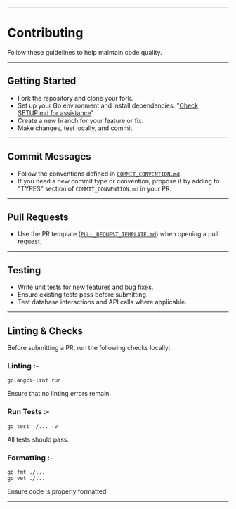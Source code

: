 
---

# Contributing

Follow these guidelines to help maintain code quality.

---

## Getting Started

- Fork the repository and clone your fork.
- Set up your Go environment and install dependencies. "[Check SETUP.md for assistance](https://github.com/Sabique-Islam/cloak/blob/master/.github/SETUP.md)"
- Create a new branch for your feature or fix.
- Make changes, test locally, and commit.

---

## Commit Messages

- Follow the conventions defined in [`COMMIT_CONVENTION.md`](https://github.com/Sabique-Islam/cloak/blob/master/.github/COMMIT_CONVENTION.md).
- If you need a new commit type or convention, propose it by adding to "TYPES" section of `COMMIT_CONVENTION.md` in your PR.

---

## Pull Requests

- Use the PR template ([`PULL_REQUEST_TEMPLATE.md`](https://github.com/Sabique-Islam/cloak/blob/master/.github/PULL_REQUEST_TEMPLATE.md)) when opening a pull request.

---

## Testing

- Write unit tests for new features and bug fixes.
- Ensure existing tests pass before submitting.
- Test database interactions and API calls where applicable.

---

## Linting & Checks

Before submitting a PR, run the following checks locally:

### Linting :-

```
golangci-lint run
```

Ensure that no linting errors remain.

### Run Tests :-

```
go test ./... -v
```

All tests should pass.

### Formatting :-

```
go fmt ./...
go vet ./...
```

Ensure code is properly formatted.

---
